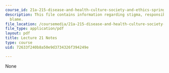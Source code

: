 ```yaml
---
course_id: 21a-215-disease-and-health-culture-society-and-ethics-spring-2012
description: This file contains information regarding stigma, responsibility, and
  blame.
file_location: /coursemedia/21a-215-disease-and-health-culture-society-and-ethics-spring-2012/72633f240b8a50e9d3734326f394249e_MIT21A_215S12_lecture_21.pdf
file_type: application/pdf
layout: pdf
title: Lecture 21 Notes
type: course
uid: 72633f240b8a50e9d3734326f394249e

---
```

None